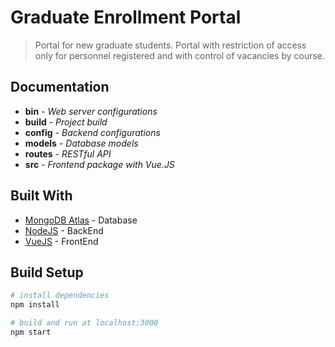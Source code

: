 # Graduate Enrollment Portal

> Portal for new graduate students. Portal with restriction of access only for personnel registered and with control of vacancies by course.

## Documentation

* **bin** - *Web server configurations*
* **build** - *Project build*
* **config** - *Backend configurations*
* **models** - *Database models*
* **routes** - *RESTful API*
* **src** - *Frontend package with Vue.JS*

## Built With

* [MongoDB Atlas](https://www.mongodb.com/cloud/atlas/) - Database
* [NodeJS](https://nodejs.org/) - BackEnd
* [VueJS](https://vuejs.org/) - FrontEnd

## Build Setup

``` bash
# install dependencies
npm install

# build and run at localhost:3000
npm start
